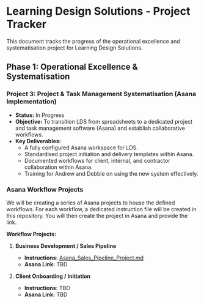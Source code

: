 # Learning Design Solutions - Project Tracker

This document tracks the progress of the operational excellence and systematisation project for Learning Design Solutions.

## Phase 1: Operational Excellence & Systematisation

### Project 3: Project & Task Management Systematisation (Asana Implementation)

*   **Status:** In Progress
*   **Objective:** To transition LDS from spreadsheets to a dedicated project and task management software (Asana) and establish collaborative workflows.
*   **Key Deliverables:**
    *   A fully configured Asana workspace for LDS.
    *   Standardised project initiation and delivery templates within Asana.
    *   Documented workflows for client, internal, and contractor collaboration within Asana.
    *   Training for Andrew and Debbie on using the new system effectively.

### Asana Workflow Projects

We will be creating a series of Asana projects to house the defined workflows. For each workflow, a dedicated instruction file will be created in this repository. You will then create the project in Asana and provide the link.

**Workflow Projects:**

1.  **Business Development / Sales Pipeline**
    *   **Instructions:** [Asana_Sales_Pipeline_Project.md](Asana_Sales_Pipeline_Project.md)
    *   **Asana Link:** TBD

2.  **Client Onboarding / Initiation**
    *   **Instructions:** TBD
    *   **Asana Link:** TBD